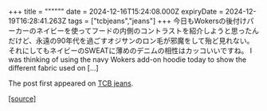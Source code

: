 +++
title = """"""
date = 2024-12-16T15:24:08.000Z
expiryDate = 2024-12-19T16:28:41.263Z
tags = ["tcbjeans","jeans"]
+++
今日もWokersの後付けパーカーのネイビーを使ってフードの内側のコントラストを紹介しようと思ったんだけど、永遠の90年代を過ごすオジサンのロン毛が邪魔をして殆ど見れない。 それにしてもネイビーのSWEATに薄めのデニムの相性はカッコいいですね。 I was thinking of using the navy Wokers add-on hoodie today to show the different fabric used on \[…\]

The post [](http://tcbjeans.com/2024/12/17/50420)first appeared on [TCB jeans](http://tcbjeans.com).

[[source]](http://tcbjeans.com/2024/12/17/50420)
